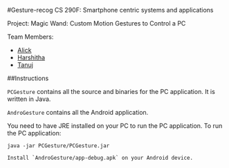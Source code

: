 #Gesture-recog
CS 290F: Smartphone centric systems and applications

Project: Magic Wand: Custom Motion Gestures to Control a PC

Team Members:
* [Alick](https://github.com/alickrxu)
* [Harshitha](https://github.com/harshithachidanand)
* [Tanuj](https://github.com/gitanuj)

##Instructions

`PCGesture` contains all the source and binaries for the PC application. It is written in Java.

`AndroGesture` contains all the Android application.

You need to have JRE installed on your PC to run the PC application. To run the PC application:
```
java -jar PCGesture/PCGesture.jar

Install `AndroGesture/app-debug.apk` on your Android device.
